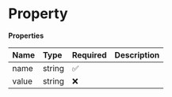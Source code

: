 # Property

**Properties**

| Name  | Type   | Required | Description |
| :---- | :----- | :------- | :---------- |
| name  | string | ✅       |             |
| value | string | ❌       |             |

<!-- This file was generated by liblab | https://liblab.com/ -->
